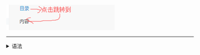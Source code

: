 ![](image/12.png)

***

<details>
<summary>语法</summary>

```
目录语法：
[目录](#index)

跳转到语法：
<a name="index" href="#" >内容</a>
```

</details>

